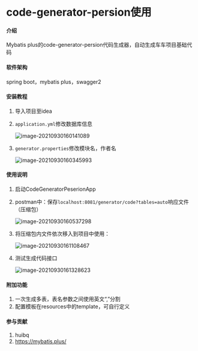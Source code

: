# code-generator-persion使用

#### 介绍
Mybatis plus的code-generator-persion代码生成器，自动生成车车项目基础代码

#### 软件架构
spring boot，mybatis plus，swagger2


#### 安装教程

1. 导入项目至idea

2. `application.yml`修改数据库信息

   ![image-20210930160141089](https://img-1256282866.cos.ap-beijing.myqcloud.com/image-20210930160141089.png)

3. `generator.properties`修改模块名，作者名

   ![image-20210930160345993](https://img-1256282866.cos.ap-beijing.myqcloud.com/image-20210930160345993.png)

#### 使用说明

1. 启动CodeGeneratorPeserionApp

2. postman中：保存`localhost:8081/generator/code?tables=auto`响应文件（压缩包）

   ![image-20210930160537298](https://img-1256282866.cos.ap-beijing.myqcloud.com/image-20210930160537298.png)

3.  将压缩包内文件依次移入到项目中使用：

    ![image-20210930161108467](https://img-1256282866.cos.ap-beijing.myqcloud.com/image-20210930161108467.png)

4.  测试生成代码接口

    ![image-20210930161328623](https://img-1256282866.cos.ap-beijing.myqcloud.com/image-20210930161328623.png)

#### 附加功能

1.  一次生成多表，表名参数之间使用英文“,”分割
2.  配置模板在resources中的template，可自行定义


#### 参与贡献

1.  huibq
2.  https://mybatis.plus/
